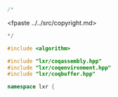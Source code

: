 ```cpp
/*
````
<fpaste ../../src/copyright.md>
```cpp
*/

#include <algorithm>

#include "lxr/coqassembly.hpp"
#include "lxr/coqenvironment.hpp"
#include "lxr/coqbuffer.hpp"

namespace lxr {

````
